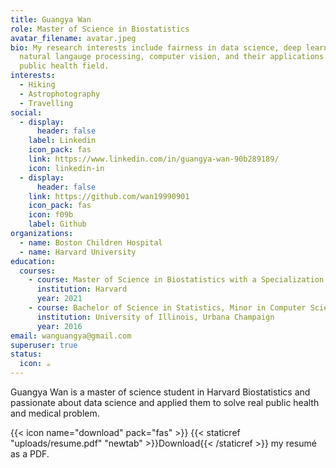 ```yaml
---
title: Guangya Wan
role: Master of Science in Biostatistics
avatar_filename: avatar.jpeg
bio: My research interests include fairness in data science, deep learning,
  natural langauge processing, computer vision, and their applications in the
  public health field.
interests:
  - Hiking
  - Astrophotography
  - Travelling
social:
  - display:
      header: false
    label: Linkedin
    icon_pack: fas
    link: https://www.linkedin.com/in/guangya-wan-90b289189/
    icon: linkedin-in
  - display:
      header: false
    link: https://github.com/wan19990901
    icon_pack: fas
    icon: f09b
    label: Github
organizations:
  - name: Boston Children Hospital
  - name: Harvard University
education:
  courses:
    - course: Master of Science in Biostatistics with a Specialization in Data Science
      institution: Harvard
      year: 2021
    - course: Bachelor of Science in Statistics, Minor in Computer Science
      institution: University of Illinois, Urbana Champaign
      year: 2016
email: wanguangya@gmail.com
superuser: true
status:
  icon: ☕️
---
```


Guangya Wan is a master of science student in Harvard Biostatistics and passionate about data science and applied them to solve real public health and medical problem.


{{< icon name="download" pack="fas" >}} {{< staticref "uploads/resume.pdf" "newtab" >}}Download{{< /staticref >}} my resumé as a PDF.
